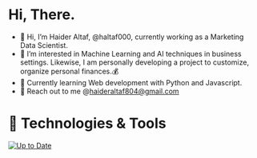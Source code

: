 # Hi, There. 
- 👋 Hi, I’m Haider Altaf, @haltaf000, currently working as a Marketing Data Scientist. 
- 👀 I’m interested in Machine Learning and AI techniques in business settings. Likewise, I am personally developing a project to customize, organize personal finances.:moneybag:
- 🌱 Currently learning Web development with Python and Javascript.
- 💬 Reach out to me @haideraltaf804@gmail.com

# 🔧 Technologies & Tools
[![Up to Date](https://github.com/ikatyang/emoji-cheat-sheet/workflows/Up%20to%20Date/badge.svg)](https://github.com/ikatyang/emoji-cheat-sheet/actions?query=workflow%3A%22Up+to+Date%22)


<!---
haltaf000/haltaf000 is a ✨ special ✨ repository because its `README.md` (this file) appears on your GitHub profile.
You can click the Preview link to take a look at your changes.
--->
